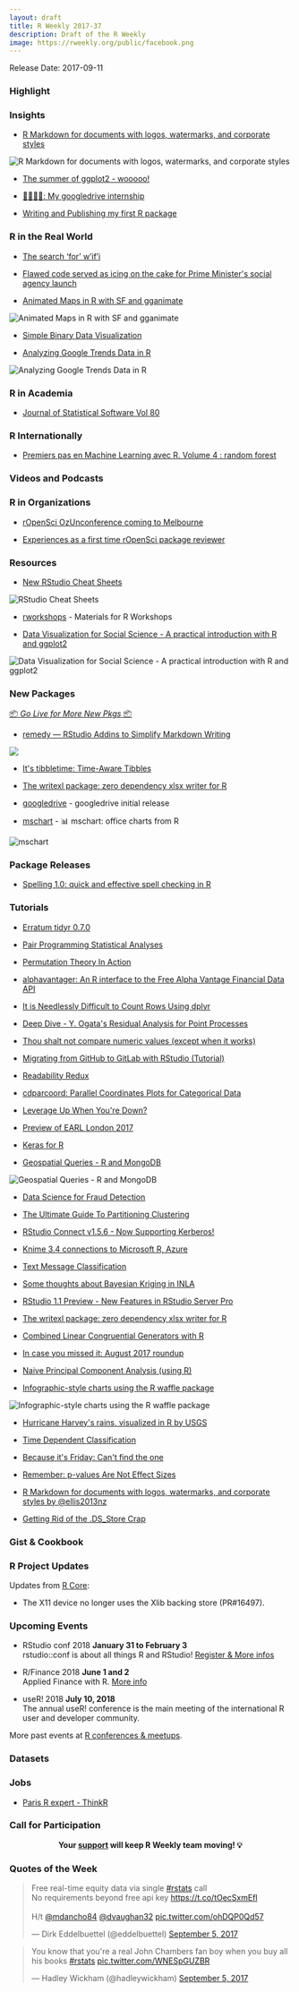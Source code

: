 ```yaml
---
layout: draft
title: R Weekly 2017-37
description: Draft of the R Weekly
image: https://rweekly.org/public/facebook.png
---
```


Release Date: 2017-09-11

###  Highlight



### Insights

+ [R Markdown for documents with logos, watermarks, and corporate styles](https://ellisp.github.io/blog/2017/09/09/rmarkdown)

![R Markdown for documents with logos, watermarks, and corporate styles](https://ellisp.github.io/img/0109-rmarkdown-screenshot.png)

+ [The summer of ggplot2 - wooooo!](http://www.tidyverse.org/articles/2017/09/ggplot2-internship/)

+ [👩‍💻🚙👯: My googledrive internship](http://www.tidyverse.org/articles/2017/09/lucy-internship/)

+ [Writing and Publishing my first R package](https://rviews.rstudio.com/2017/09/05/writing-and-publishing-my-first-r-package/)

###  R in the Real World

+ [The search ‘for’ w’if’i](http://www.dataanalysisclassroom.com/lesson8/)

+ [Flawed code served as icing on the cake for Prime Minister's social agency launch](http://www.nzherald.co.nz/nz/news/article.cfm?c_id=1&objectid=11918297)

+ [Animated Maps in R with SF and gganimate](https://www.blog.cultureofinsight.com/2017/09/animated-choropleth-maps-in-r/)

![Animated Maps in R with SF and gganimate](https://www.blog.cultureofinsight.com/img/wc.gif)

+ [Simple Binary Data Visualization](http://martin.varela.fi/post/simple-binary-data-visualization/)

+ [Analyzing Google Trends Data in R](https://datascienceplus.com/analyzing-google-trends-data-in-r/)

![Analyzing Google Trends Data in R](https://datascienceplus.com/wp-content/uploads/2017/08/google-line.png)

###  R in Academia

+ [Journal of Statistical Software Vol 80](https://www.jstatsoft.org/issue/view/v080)

###  R Internationally

+ [Premiers pas en Machine Learning avec R. Volume 4 : random forest](https://thinkr.fr/premiers-pas-en-machine-learning-avec-r-volume-4-random-forest/)


###  Videos and Podcasts



###  R in Organizations

+ [rOpenSci OzUnconference coming to Melbourne](https://robjhyndman.com/hyndsight/ozunconf2017/)

+ [Experiences as a first time rOpenSci package reviewer](http://ropensci.org/blog/blog/2017/09/08/first-review-experiences)

###  Resources

+ [New RStudio Cheat Sheets](https://www.rstudio.com/resources/cheatsheets/)

![RStudio Cheat Sheets](https://www.rstudio.com/wp-content/uploads/2015/01/data-transformation-cheatsheet.png)

+ [rworkshops](https://github.com/nuitrcs/rworkshops) - Materials for R Workshops

+ [Data Visualization for Social Science - A practical introduction with R and ggplot2](http://socviz.co/)

![Data Visualization for Social Science - A practical introduction with R and ggplot2](https://pbs.twimg.com/media/DJIv-pGXUAAq97t.jpg)

###  New Packages

<p class="added-hostname"><a href="https://rweekly.org/live" target="_blank" class="externalLink">📦 <i>Go Live for More New Pkgs</i> 📦</a></p>

+ [remedy — RStudio Addins to Simplify Markdown Writing](https://github.com/ThinkR-open/remedy)

![](https://github.com/ThinkR-open/remedy/raw/master/readme_gif/remedy_example.gif)

+ [It's tibbletime: Time-Aware Tibbles](http://www.business-science.io/code-tools/2017/09/07/tibbletime-0-0-1.html)

+ [The writexl package: zero dependency xlsx writer for R](https://ropensci.org/blog/technotes/2017/09/08/writexl-release)

+ [googledrive](http://www.tidyverse.org/articles/2017/08/googledrive-initial-release/) - googledrive initial release

+ [mschart](https://github.com/ardata-fr/mschart) - 📊 mschart: office charts from R 

![mschart](https://raw.githubusercontent.com/ardata-fr/mschart/fec21695ab79f259c5ecc20ed1db99cd01cedf0a/tools/ms_barchart.png)

### Package Releases

+ [Spelling 1.0: quick and effective spell checking in R](http://ropensci.org/blog/technotes/2017/09/07/spelling-release)




###  Tutorials

+ [Erratum tidyr 0.7.0](http://www.tidyverse.org/articles/2017/09/erratum-tidyr-0.7.0/)

+ [Pair Programming Statistical Analyses](http://staff.math.su.se/hoehle/blog/2017/09/02/pairprogramming.html)

+ [Permutation Theory In Action](http://www.win-vector.com/blog/2017/09/permutation-theory-in-action/)

+ [alphavantager: An R interface to the Free Alpha Vantage Financial Data API](http://www.business-science.io/code-tools/2017/09/03/alphavantager-0-1-0.html)

+ [It is Needlessly Difficult to Count Rows Using dplyr](http://www.win-vector.com/blog/2017/09/it-is-needlessly-difficult-to-count-rows-using-dplyr/)

+ [Deep Dive - Y. Ogata's Residual Analysis for Point Processes](https://simplystatistics.org/2017/09/04/deep-dive-ogata/)

+ [Thou shalt not compare numeric values (except when it works)](https://jcarroll.com.au/2017/09/04/thou-shalt-not-compare-numeric-values-except-when-it-works/)

+ [Migrating from GitHub to GitLab with RStudio (Tutorial)](https://shirinG.github.io/tutorials/2017/09/04/migrating_github_gitlab)

+ [Readability Redux](https://rud.is/b/2017/09/04/readability-redux/)

+ [cdparcoord: Parallel Coordinates Plots for Categorical Data](https://matloff.wordpress.com/2017/09/04/cdparcoord-parallel-coordinates-plots-for-categorical-data/)

+ [Leverage Up When You're Down?](https://quantstrattrader.wordpress.com/2017/09/05/leverage-up-when-youre-down/)

+ [Preview of EARL London 2017](http://blog.revolutionanalytics.com/2017/09/preview-of-earl-london-2017.html)

+ [Keras for R](https://blog.rstudio.com/2017/09/05/keras-for-r/)

+ [Geospatial Queries - R and MongoDB](https://www.symbolix.com.au/blog-main/2017-3)

![Geospatial Queries - R and MongoDB](https://static1.squarespace.com/static/521edeb1e4b01d29835d1d62/t/59a50ecbcf81e07eb2c1546e/1503989458627/googleRestaurants.png?format=2500w)

+ [Data Science for Fraud Detection](https://shirinG.github.io/machine_learning/2017/09/06/fraud_codecentric)

+ [The Ultimate Guide To Partitioning Clustering](http://www.sthda.com/english/wiki/the-ultimate-guide-to-partitioning-clustering)

+ [RStudio Connect v1.5.6 - Now Supporting Kerberos!](https://blog.rstudio.com/2017/09/06/rstudio-connect-v1-5-6-kerberos/)

+ [Knime 3.4 connections to Microsoft R, Azure](http://blog.revolutionanalytics.com/2017/09/knime-azure.html)

+ [Text Message Classification](https://datascienceplus.com/text-message-classification/)

+ [Some thoughts about Bayesian Kriging in INLA](http://www.seascapemodels.org/rstats/2017/09/07/bayesian-kriging-thoughts.html)

+ [RStudio 1.1 Preview - New Features in RStudio Server Pro](https://blog.rstudio.com/2017/09/07/rstudio-rsp-1.1-features/)

+ [The writexl package: zero dependency xlsx writer for R](http://ropensci.org/blog/technotes/2017/09/08/writexl-release)

+ [Combined Linear Congruential Generators with R](http://www.aaronschlegel.com/combined-linear-congruential-generators-r/)

+ [In case you missed it: August 2017 roundup](http://blog.revolutionanalytics.com/2017/09/in-case-you-missed-it-august-2017-roundup.html)

+ [Naive Principal Component Analysis (using R)](http://r-posts.com/naive-principal-component-analysis/)

+ [Infographic-style charts using the R waffle package](https://nsaunders.wordpress.com/2017/09/08/infographic-style-charts-using-the-r-waffle-package/)

![Infographic-style charts using the R waffle package](https://nsaunders.files.wordpress.com/2017/09/waffle1.png)

+ [Hurricane Harvey's rains, visualized in R by USGS](http://blog.revolutionanalytics.com/2017/09/hurricane-harvey-usgs.html)

+ [Time Dependent Classification](http://multithreaded.stitchfix.com/blog/2017/09/08/time-dependent-classification/)

+ [Because it's Friday: Can't find the one](http://blog.revolutionanalytics.com/2017/09/because-its-friday-radiohead-videotape.html)

+ [Remember: p-values Are Not Effect Sizes](http://www.win-vector.com/blog/2017/09/remember-p-values-are-not-effect-sizes/)

+ [R Markdown for documents with logos, watermarks, and corporate styles by @ellis2013nz](http://ellisp.github.io/blog/2017/09/09/rmarkdown)

+ [Getting Rid of the .DS_Store Crap](https://yihui.name/en/2017/09/ds-store-crap/)

### Gist & Cookbook


<!--<div class="post-more-begin"></div><div class="post-more-end"></div>-->


###  R Project Updates

Updates from [R Core](http://developer.r-project.org/blosxom.cgi/R-devel/NEWS):

+ The X11 device no longer uses the Xlib backing store (PR#16497).

###  Upcoming Events

+ RStudio conf 2018 **January 31 to February 3** <br />
rstudio::conf is about all things R and RStudio! [Register & More infos](https://www.rstudio.com/conference/)

+ R/Finance 2018 **June 1 and 2** <br />
Applied Finance with R. [More info](http://www.rinfinance.com)

+ useR! 2018 **July 10, 2018** <br />
The annual useR! conference is the main meeting of the international R user and developer community.

More past events at [R conferences & meetups](https://conf.rweekly.org).

### Datasets



### Jobs

+ [Paris R expert - ThinkR](https://thinkr.fr/rejoindre-thinkr/)


###  Call for Participation




<p class="hide-support added-hostname support-rweekly" style="text-align: center;font-weight: bold;">Your <a class="non-visited externalLink" href="https://www.patreon.com/rweekly" onclick="pas(this)">support</a> will keep R Weekly team moving! 💡</p>


###  Quotes of the Week

<blockquote class="twitter-tweet" data-lang="en"><p lang="en" dir="ltr">Free real-time equity data via single <a href="https://twitter.com/hashtag/rstats?src=hash">#rstats</a> call<br>No requirements beyond free api key <a href="https://t.co/tOecSxmEfl">https://t.co/tOecSxmEfl</a><br><br>H/t <a href="https://twitter.com/mdancho84">@mdancho84</a> <a href="https://twitter.com/dvaughan32">@dvaughan32</a> <a href="https://t.co/ohDQP0Qd57">pic.twitter.com/ohDQP0Qd57</a></p>&mdash; Dirk Eddelbuettel (@eddelbuettel) <a href="https://twitter.com/eddelbuettel/status/905066349294219264">September 5, 2017</a></blockquote>

<blockquote class="twitter-tweet" data-lang="en"><p lang="en" dir="ltr">You know that you&#39;re a real John Chambers fan boy when you buy all his books <a href="https://twitter.com/hashtag/rstats?src=hash">#rstats</a> <a href="https://t.co/WNESpGUZBR">pic.twitter.com/WNESpGUZBR</a></p>&mdash; Hadley Wickham (@hadleywickham) <a href="https://twitter.com/hadleywickham/status/905166573148798977">September 5, 2017</a></blockquote>


